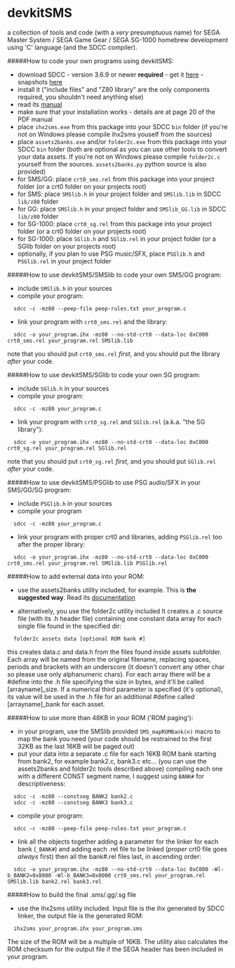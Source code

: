 devkitSMS
=========

a collection of tools and code (with a *very* presumptuous name) for SEGA Master System / SEGA Game Gear / SEGA SG-1000 homebrew development using 'C' language (and the SDCC compiler).

#####How to code your own programs using devkitSMS:

* download SDCC - version 3.6.9 or newer **required** - get it [here](http://sdcc.sourceforge.net/) - snapshots [here](http://sdcc.sourceforge.net/snap.php) 
* install it ("include files" and "Z80 library" are the only components required, you shouldn't need anything else)
* read its [manual](http://sdcc.sourceforge.net/doc/sdccman.pdf)
* make sure that your installation works - details are at page 20 of the PDF manual
* place `ihx2sms.exe` from this package into your SDCC `bin` folder
  (if you're not on Windows please compile ihx2sms youself from the sources)
* place `assets2banks.exe` and/or `folder2c.exe` from this package into your SDCC `bin` folder
  (both are optional as you can use other tools to convert your data assets. If you're not on Windows please compile `folder2c.c` yourself from the sources. `assets2banks.py` python source is also provided)
* for SMS/GG:  place `crt0_sms.rel` from this package into your project folder (or a crt0 folder on your projects root)
* for SMS: place `SMSlib.h` in your project folder and `SMSlib.lib` in SDCC `lib/z80` folder
* for GG:  place `SMSlib.h` in your project folder and `SMSlib_GG.lib` in SDCC `lib/z80` folder
* for SG-1000: place `crt0_sg.rel` from this package into your project folder (or a crt0 folder on your projects root)
* for SG-1000: place `SGlib.h` and `SGlib.rel` in your project folder (or a SGlib folder on your projects root)
* optionally, if you plan to use PSG music/SFX, place `PSGlib.h` and `PSGlib.rel` in your project folder

#####How to use devkitSMS/SMSlib to code your own SMS/GG program:

* include `SMSlib.h` in your sources
* compile your program:
```
  sdcc -c -mz80 --peep-file peep-rules.txt your_program.c
```
* link your program with `crt0_sms.rel` and the library:
```
  sdcc -o your_program.ihx -mz80 --no-std-crt0 --data-loc 0xC000 crt0_sms.rel your_program.rel SMSlib.lib
```
  note that you should put `crt0_sms.rel` *first*, and you should put the library *after* your code.
  
#####How to use devkitSMS/SGlib to code your own SG program:

* include `SGlib.h` in your sources
* compile your program:
```
  sdcc -c -mz80 your_program.c
```
* link your program with `crt0_sg.rel` and `SGlib.rel` (a.k.a. "the SG library"):
```
  sdcc -o your_program.ihx -mz80 --no-std-crt0 --data-loc 0xC000 crt0_sg.rel your_program.rel SGlib.rel
```
  note that you should put `crt0_sg.rel` *first*, and you should put `SGlib.rel` *after* your code.
  
#####How to use devkitSMS/PSGlib to use PSG audio/SFX in your SMS/GG/SG program:

* include `PSGlib.h` in your sources
* compile your program
```
  sdcc -c -mz80 your_program.c
```
* link your program with proper crt0 and libraries, adding `PSGlib.rel` too after the proper library:
```
  sdcc -o your_program.ihx -mz80 --no-std-crt0 --data-loc 0xC000 crt0_sms.rel your_program.rel SMSlib.lib PSGlib.rel
```

#####How to add external data into your ROM:

* use the assets2banks utility included, for example.
  This is **the suggested way**. Read its [documentation](https://github.com/sverx/devkitSMS/blob/master/assets2banks/README.md)

* alternatively, you use the folder2c utility included
  It creates a .c source file (with its .h header file) containing one constant data array for each single file found in the specified dir:
```
  folder2c assets data [optional ROM bank #]
```
  this creates data.c and data.h from the files found inside assets subfolder.
Each array will be named from the original filename, replacing spaces, periods and brackets with an underscore (it doesn't convert any other char so please use only alphanumeric chars). For each array there will be a #define into the .h file specifying the size in bytes, and it'll be called [arrayname]_size.
If a numerical third parameter is specified (it's optional), its value will be used in the .h file for an additional #define called [arrayname]_bank for each asset.

#####How to use more than 48KB in your ROM ('ROM paging'):

* in your program, use the SMSlib provided `SMS_mapROMBank(n)` macro to map the bank you need (your code should be restrained to the first 32KB as the last 16KB will be paged out)
* put your data into a separate .c file for each 16KB ROM bank starting from bank2, for example bank2.c, bank3.c etc... (you can use the assets2banks and folder2c tools described above) compiling each one with a different CONST segment name, I suggest using `BANK#` for descriptiveness:
```
  sdcc -c -mz80 --constseg BANK2 bank2.c
  sdcc -c -mz80 --constseg BANK3 bank3.c
```
* compile your program:
```
  sdcc -c -mz80 --peep-file peep-rules.txt your_program.c
```
* link all the objects together adding a parameter for the linker for each bank (`_BANK#`) and adding each .rel file to be linked (*proper* crt0 file goes *always* first) then all the bank#.rel files last, in ascending order:
```
  sdcc -o your_program.ihx -mz80 --no-std-crt0 --data-loc 0xC000 -Wl-b_BANK2=0x8000 -Wl-b_BANK3=0x8000 crt0_sms.rel your_program.rel SMSlib.lib bank2.rel bank3.rel
```

#####How to build the final .sms/.gg/.sg file

* use the ihx2sms utility included. Input file is the ihx generated by SDCC linker, the output file is the generated ROM:
```
  ihx2sms your_program.ihx your_program.sms
```
  The size of the ROM will be a multiple of 16KB. The utility also calculates the ROM checksum for the output file if the SEGA header has been included in your program.
